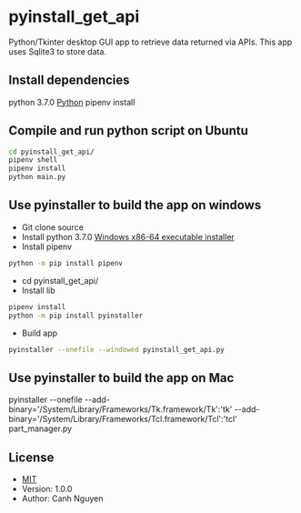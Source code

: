 # pyinstall_get_api
Python/Tkinter desktop GUI app to retrieve data returned via APIs. This app uses Sqlite3 to store data.

## Install dependencies
python 3.7.0 [Python](https://www.python.org/)
pipenv install

## Compile and run python script on Ubuntu
```bash
cd pyinstall_get_api/
pipenv shell
pipenv install
python main.py
```


## Use pyinstaller to build the app on windows
- Git clone source
- Install python 3.7.0 [Windows x86-64 executable installer ](https://www.python.org/ftp/python/3.7.0/python-3.7.0-amd64.exe) 
- Install pipenv
```bash
python -m pip install pipenv
```
- cd pyinstall_get_api/
- Install lib
```bash
pipenv install
python -m pip install pyinstaller
```
- Build app
```bash
pyinstaller --onefile --windowed pyinstall_get_api.py
```


## Use pyinstaller to build the app on  Mac
pyinstaller --onefile --add-binary='/System/Library/Frameworks/Tk.framework/Tk':'tk' --add-binary='/System/Library/Frameworks/Tcl.framework/Tcl':'tcl' part_manager.py

## License
- [MIT](https://choosealicense.com/licenses/mit/)
- Version: 1.0.0
- Author: Canh Nguyen
